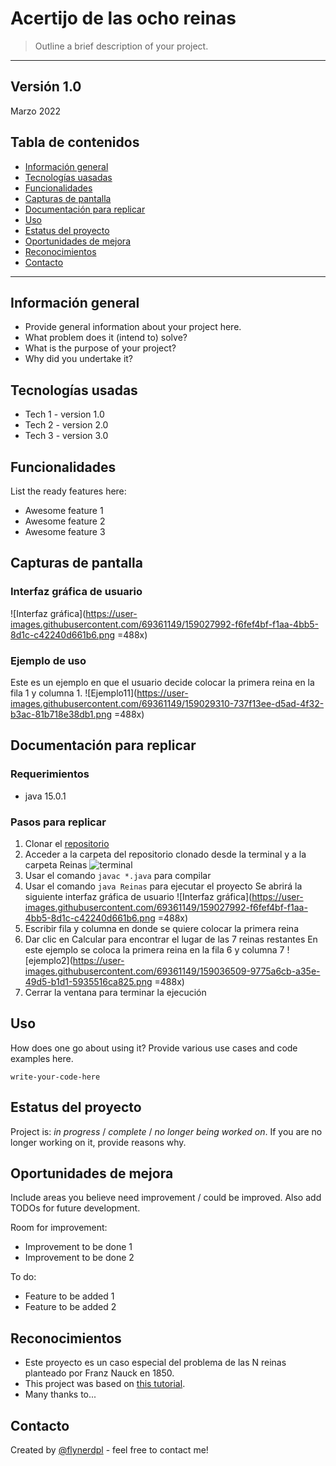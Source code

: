 # Acertijo de las ocho reinas
> Outline a brief description of your project.
---
Versión 1.0
---
Marzo 2022

## Tabla de contenidos
* [Información general](#info)
* [Tecnologías uasadas](#tecno)
* [Funcionalidades](#func)
* [Capturas de pantalla](#capturas)
* [Documentación para replicar](#docum)
* [Uso](#uso)
* [Estatus del proyecto](#estatus)
* [Oportunidades de mejora](#oport)
* [Reconocimientos](#recon)
* [Contacto](#contacto)
---


## Información general <a name="info"></a> 
- Provide general information about your project here.
- What problem does it (intend to) solve?
- What is the purpose of your project?
- Why did you undertake it?
<!-- You don't have to answer all the questions - just the ones relevant to your project. -->


## Tecnologías usadas <a name="tecno"></a> 
- Tech 1 - version 1.0
- Tech 2 - version 2.0
- Tech 3 - version 3.0


## Funcionalidades <a name="func"></a> 
List the ready features here:
- Awesome feature 1
- Awesome feature 2
- Awesome feature 3


## Capturas de pantalla <a name="capturas"></a> 
  ### Interfaz gráfica de usuario
  ![Interfaz gráfica](https://user-images.githubusercontent.com/69361149/159027992-f6fef4bf-f1aa-4bb5-8d1c-c42240d661b6.png =488x)
  ### Ejemplo de uso 
  Este es un ejemplo en que el usuario decide colocar la primera reina en la fila 1 y columna 1. 
  ![Ejemplo11](https://user-images.githubusercontent.com/69361149/159029310-737f13ee-d5ad-4f32-b3ac-81b718e38db1.png =488x)


## Documentación para replicar <a name="docum"></a> 
  ### Requerimientos
  - java 15.0.1 
  ### Pasos para replicar
  1. Clonar el [repositorio](https://github.com/KarenArteaga/Acertijo-8-Reinas.git)
  2. Acceder a la carpeta del repositorio clonado desde la terminal y a la carpeta Reinas
  ![terminal](https://user-images.githubusercontent.com/69361149/159034049-677c6056-b65f-4cc5-af90-9e221ced7051.png)
  3. Usar el comando `javac *.java` para compilar
  4. Usar el comando `java Reinas` para ejecutar el proyecto
    Se abrirá la siguiente interfaz gráfica de usuario
    ![Interfaz gráfica](https://user-images.githubusercontent.com/69361149/159027992-f6fef4bf-f1aa-4bb5-8d1c-c42240d661b6.png =488x)
  5. Escribir fila y columna en donde se quiere colocar la primera reina
  6. Dar clic en Calcular para encontrar el lugar de las 7 reinas restantes
    En este ejemplo se coloca la primera reina en la fila 6 y columna 7
    ![ejemplo2](https://user-images.githubusercontent.com/69361149/159036509-9775a6cb-a35e-49d5-b1d1-5935516ca825.png =488x)
  7. Cerrar la ventana para terminar la ejecución
  
  
## Uso <a name="uso"></a> 
How does one go about using it?
Provide various use cases and code examples here.

`write-your-code-here`


## Estatus del proyecto <a name="estatus"></a> 
Project is: _in progress_ / _complete_ / _no longer being worked on_. If you are no longer working on it, provide reasons why.


## Oportunidades de mejora <a name="oport"></a> 
Include areas you believe need improvement / could be improved. Also add TODOs for future development.

Room for improvement:
- Improvement to be done 1
- Improvement to be done 2

To do:
- Feature to be added 1
- Feature to be added 2


## Reconocimientos <a name="recon"></a> 
- Este proyecto es un caso especial del problema de las N reinas planteado por Franz Nauck en 1850. 
- This project was based on [this tutorial](https://www.example.com).
- Many thanks to...


## Contacto
Created by [@flynerdpl](https://www.flynerd.pl/) - feel free to contact me!


<!-- Optional -->
<!-- ## License -->
<!-- This project is open source and available under the [... License](). -->

<!-- You don't have to include all sections - just the one's relevant to your project -->
